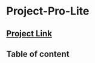 # Project-Pro-Lite
## <a href="https://olasam4liv.github.io/project-pro-lite">Project Link </a> 
## Table of content
